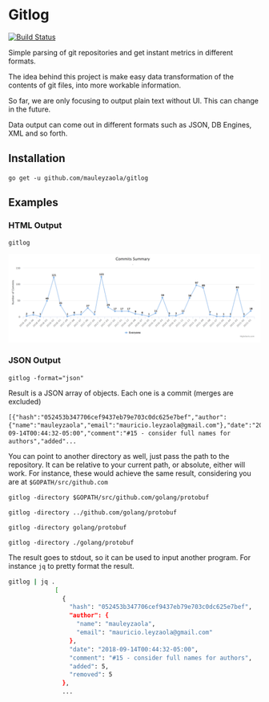 # Gitlog

[![Build Status](https://travis-ci.org/mauleyzaola/gitlog.svg?branch=master)](https://travis-ci.org/mauleyzaola/gitlog)

Simple parsing of git repositories and get instant metrics in different formats.

The idea behind this project is make easy data transformation of the contents of git files, into more workable information.

So far, we are only focusing to output plain text without UI. This can change in the future.

Data output can come out in different formats such as JSON, DB Engines, XML and so forth.

## Installation
```
go get -u github.com/mauleyzaola/gitlog
```

## Examples

### HTML Output
```bash
gitlog
```
![alt tag](assets/gitui-output-sample.png)

### JSON Output
```
gitlog -format="json"
```
Result is a JSON array of objects. Each one is a commit (merges are excluded)
```
[{"hash":"052453b347706cef9437eb79e703c0dc625e7bef","author":{"name":"mauleyzaola","email":"mauricio.leyzaola@gmail.com"},"date":"2018-09-14T00:44:32-05:00","comment":"#15 - consider full names for authors","added"...
```

You can point to another directory as well, just pass the path to the repository. 
It can be relative to your current path, or absolute, either will work. For instance, these would achieve the same result, considering you are at `$GOPATH/src/github.com`
```
gitlog -directory $GOPATH/src/github.com/golang/protobuf
```
```
gitlog -directory ../github.com/golang/protobuf
```
```
gitlog -directory golang/protobuf
```
```
gitlog -directory ./golang/protobuf
```

The result goes to stdout, so it can be used to input another program. For instance `jq` to pretty format the result.
```bash
gitlog | jq .
             [
               {
                 "hash": "052453b347706cef9437eb79e703c0dc625e7bef",
                 "author": {
                   "name": "mauleyzaola",
                   "email": "mauricio.leyzaola@gmail.com"
                 },
                 "date": "2018-09-14T00:44:32-05:00",
                 "comment": "#15 - consider full names for authors",
                 "added": 5,
                 "removed": 5
               },
               ...

```
